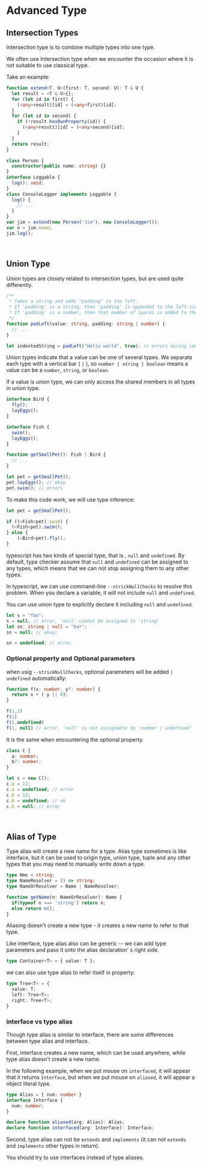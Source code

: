# Advanced Type

## Intersection Types

Intersection type is to combine multiple types into one type.

We often use Intersection type when we encounter the occasion where it is not suitable to use classical type.

Take an example:

```typescript
function extend<T, U>(first: T, second: U): T & U {
  let result = <T & U>{};
  for (let id in first) {
    (<any>result)[id] = (<any>first)[id];
  }
  for (let id in second) {
    if (!result.hasOwnProperty(id)) {
      (<any>result)[id] = (<any>second)[id];
    }
  }
  return result;
}

class Person {
  constructor(public name: string) {}
}
interface Loggable {
  log(): void;
}
class ConsoleLogger implements Loggable {
  log() {
    // ...
  }
}
var jim = extend(new Person("Jim"), new ConsoleLogger());
var n = jim.name;
jim.log();
```

<br/>

## Union Type

Union types are closely related to intersection types, but are used quite differently.

```typescript
/**
 * Takes a string and adds "padding" to the left.
 * If 'padding' is a string, then 'padding' is appended to the left side.
 * If 'padding' is a number, then that number of spaces is added to the left side.
 */
function padLeft(value: string, padding: string | number) {
  // ...
}

let indentedString = padLeft("Hello world", true); // errors during compilation
```

Union types indicate that a value can be one of several types.
We separate each type with a vertical bar ( `|` ), so `number | string | boolean` means a value can be a `number`, `string`, or `boolean`.

If a value is union type, we can only access the shared members in all types in union type.

```typescript
interface Bird {
  fly();
  layEggs();
}

interface Fish {
  swim();
  layEggs();
}

function getSmallPet(): Fish | Bird {
  // ...
}

let pet = getSmallPet();
pet.layEggs(); // okay
pet.swim(); // errors
```

To make this code work, we will use type inference:

```typescript
let pet = getSmallPet();

if ((<Fish>pet).swim) {
  (<Fish>pet).swim();
} else {
    (<Bird>pet).fly();
}
```
typescript has two kinds of special type, that is , `null` and `undefined`. By default, type checker assume that `null` and `undefined` can be assigned to any types, which means that we can not stop assigning them to any other types.

In typescript, we can use command-line `--strickNullChecks` to resolve this problem. When you declare a variable, it will not include `null` and `undefined`.

You can use union type to explicitly declare it including `null` and `undefined`.
```typescript
let s = "foo";
s = null; // error, 'null' cannot be assigned to 'string'
let sn: string | null = "bar"; 
sn = null; // okay;

sn = undefined; // error.
```
### Optional property and Optional parameters
when usig `--strickNullChecks`, optional parameters will be added `| undefined` automatically:
```typescript
function f(x: number, y?: number) {
  return x + ( y || 0);
}

f(1,2)
f(1)
f(1,undefined)
f(1, null) // error, 'null' is not assignable tp 'number | undefined'
```
It is the same when encountering the optional property.
```typescript
class C {
  a: number;
  b?: number;
}

let c = new C();
c.a = 12;
c.a = undefined; // error
c.b = 13;
c.b = undefined; // ok
c.b = null; // error
```
<br/>

## Alias of Type
Type alias will create a new name for a type. Alias type sometimes is like interface, but it can be used to origin type, union type, tuple and any other types that you may need to manually write down a type.
```typescript
type Nme = string;
type NameResolver = () => string;
type NameOrResolver = Name | NameResolver;

function getName(n: NameOrResolver): Name {
  if(typeof n === 'string') return n;
  else return n();
}
```
Aliasing doesn't create a new type - it creates a new name to refer to that type.

Like interface, type alias also can be generic -- we can add type parameters and pass it onto the alias declaration' s right side.
```typescript
type Container<T> = { value: T };
```
we can also use type alias to refer itself in property:
```typescript
type Tree<T> = {
  value: T;
  left: Tree<T>;
  right: Tree<T>;
}
```

### interface vs type alias
Though type alias is similar to interface, there are some differences between type alias and interface.

First, interface creates a new name, which can be used anywhere, while type alias doesn't create a new name.

In the following example, when we put mouse on `interfaced`, it will appear that it returns `Interface`, but when we put mouse on `aliased`, it will appear a object literal type.
```typescript
type Alias = { num: number }
interface Interface {
  num: number;
}

declare function aliased(arg: Alias): Alias;
declare function interfaced(arg: Interface): Interface;
```
Second, type alias can not be `extends` and `implements` (it can not `extends` and `implements` other types in return).

You should try to use interfaces instead of type aliases.